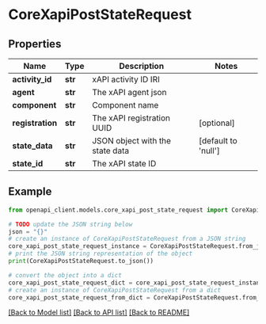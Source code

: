 # CoreXapiPostStateRequest


## Properties

Name | Type | Description | Notes
------------ | ------------- | ------------- | -------------
**activity_id** | **str** | xAPI activity ID IRI | 
**agent** | **str** | The xAPI agent json | 
**component** | **str** | Component name | 
**registration** | **str** | The xAPI registration UUID | [optional] 
**state_data** | **str** | JSON object with the state data | [default to 'null']
**state_id** | **str** | The xAPI state ID | 

## Example

```python
from openapi_client.models.core_xapi_post_state_request import CoreXapiPostStateRequest

# TODO update the JSON string below
json = "{}"
# create an instance of CoreXapiPostStateRequest from a JSON string
core_xapi_post_state_request_instance = CoreXapiPostStateRequest.from_json(json)
# print the JSON string representation of the object
print(CoreXapiPostStateRequest.to_json())

# convert the object into a dict
core_xapi_post_state_request_dict = core_xapi_post_state_request_instance.to_dict()
# create an instance of CoreXapiPostStateRequest from a dict
core_xapi_post_state_request_from_dict = CoreXapiPostStateRequest.from_dict(core_xapi_post_state_request_dict)
```
[[Back to Model list]](../README.md#documentation-for-models) [[Back to API list]](../README.md#documentation-for-api-endpoints) [[Back to README]](../README.md)


